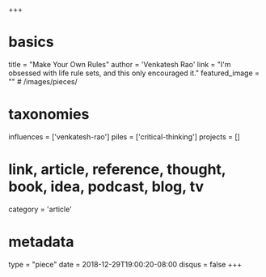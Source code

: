 +++
# basics
title     		 = "Make Your Own Rules"
author    		 = 'Venkatesh Rao'
link      		 = "I'm obsessed with life rule sets, and this only encouraged it."
featured_image = "" # /images/pieces/

# taxonomies
influences		 = ['venkatesh-rao']
piles     		 = ['critical-thinking']
projects			 = []

# link, article, reference, thought, book, idea, podcast, blog, tv
category  		 = 'article'

# metadata
type	    		 = "piece"
date      		 = 2018-12-29T19:00:20-08:00
disqus    		 = false
+++

